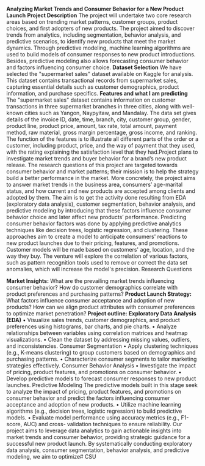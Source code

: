 **Analyzing Market Trends and Consumer Behavior for a New Product Launch**
**Project Description**
The project will undertake two core research areas based on trending market patterns, customer groups, product choices, and first adopters of new products. The project aimed to discover trends from analytics, including segmentation, behavior analysis, and predictive scenarios, to identify new products that meet the market dynamics. Through predictive modeling, machine learning algorithms are used to build models of consumer responses to new product introductions. Besides, predictive modeling also allows forecasting consumer behavior and factors influencing consumer choice.
**Dataset Selection**
We have selected the "supermarket sales" dataset available on Kaggle for analysis. This dataset contains transactional records from supermarket sales, capturing essential details such as customer demographics, product information, and purchase specifics.
**Features and what I am predicting**
The "supermarket sales" dataset contains information on customer transactions in three supermarket branches in three cities, along with well-known cities such as Yangon, Naypyitaw, and Mandalay. The data set gives details of the invoice ID, date, time, branch, city, customer group, gender, product line, product price, amount, tax rate, total amount, payment method, raw material, gross margin percentage, gross income, and ranking. The function of the features is to illustrate all different parts of the order or a customer, including product, price, and the way of payment that they used, with the rating explaining the satisfaction level that they had.Project plans to investigate market trends and buyer behavior for a brand’s new product release. 
The research questions of this project are targeted towards consumer behavior and market patterns; their mission is to help the strategy build a better performance in the market. More concretely, the project aims to answer market trends in the business area, consumers’ age-marital status, and how current and new products are accepted among clients and adopted by them. The aim is to get the activity done resulting from EDA (exploratory data analysis), customer segmentation, behavior analysis, and predictive modeling by introducing that these factors influence consumer behavior choice and later affect new products’ performance.
Predicting consumer behavior factors was done by applying predictive analytics techniques like decision trees, logistic regression, and clustering. These approaches aim to create a model to anticipate consumers' reactions to new product launches due to their pricing, features, and promotions. Customer models will be made based on customers' age, location, and the way they buy. The venture will explore the correlation of various factors, such as pattern recognition tools used to remove or correct the data set anomalies, which will increase the model's precision. Research Questions

**Market Insights:**
 What are the prevailing market trends influencing consumer behavior?
How do customer demographics correlate with product preferences and purchasing
patterns?
**Product Launch Strategy:**
 What factors influence consumer acceptance and adoption of new products?
How can we align product attributes with consumer preferences to optimize market
penetration?
**Project outline:**
**Exploratory Data Analysis (EDA)**
• Visualize sales trends, customer demographics, and product preferences using histograms, bar
charts, and pie charts.
• Analyze relationships between variables using correlation matrices and heatmap
visualizations.
• Clean the dataset by addressing missing values, outliers, and inconsistencies. Consumer Segmentation
• Apply clustering techniques (e.g., K-means clustering) to group customers based on
demographics and purchasing patterns.
• Characterize consumer segments to tailor marketing strategies effectively. Consumer Behavior Analysis
• Investigate the impact of pricing, product features, and promotions on consumer behavior.
• Develop predictive models to forecast consumer responses to new product launches. Predictive Modeling
The predictive models built in this stage seek to analyze the impact of pricing, product features, and promotions on consumer behavior and predict the factors influencing consumer acceptance and adoption of new products.
• Utilize machine learning algorithms (e.g., decision trees, logistic regression) to build predictive
models.
• Evaluate model performance using accuracy metrics (e.g., F1-score, AUC) and cross-
validation techniques to ensure reliability.
Our project aims to leverage data analytics to gain actionable insights into market
trends and consumer behavior, providing strategic guidance for a successful new product launch. By systematically conducting exploratory data analysis, consumer segmentation, behavior analysis, and predictive modeling, we aim to optimize# CSU

